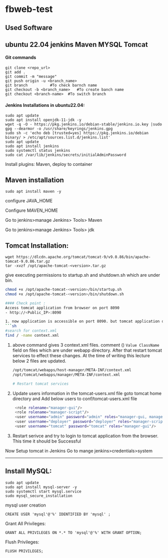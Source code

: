 # fbweb-test
Used Software
------------
ubuntu 22.04
jenkins
Maven
MYSQL
Tomcat
---------------

#### Git commands
```
git clone <repo_url>
git add .
git commit -m "message"
git push origin -u <branch_name>
git branch 			#To check barnch name
git checkout -b <branch_name> 	#To create banch name
git checkout <branch-name> 	#To switch branch
```

#### Jenkins Installations in ubuntu22.04:

```
sudo apt update
sudo apt install openjdk-11-jdk -y
wget -q -O - https://pkg.jenkins.io/debian-stable/jenkins.io.key |sudo gpg --dearmor -o /usr/share/keyrings/jenkins.gpg
sudo sh -c 'echo deb [trusted=yes] https://pkg.jenkins.io/debian binary/ > /etc/apt/sources.list.d/jenkins.list'
sudo apt update
sudo apt install jenkins
sudo systemctl status jenkins
sudo cat /var/lib/jenkins/secrets/initialAdminPassword
```
Install plugins: Maven, deploy to container

Maven installation
-----------------
```
sudo apt install maven -y
```
configure JAVA_HOME

Configure MAVEN_HOME

Go to jenkins>manage Jenkins> Tools> Maven

Go to jenkins>manage Jenkins> Tools> jdk

Tomcat Installation:
------------------
```
wget https://dlcdn.apache.org/tomcat/tomcat-9/v9.0.86/bin/apache-tomcat-9.0.86.tar.gz
tar -xvzf /opt/apache-tomcat-<version>.tar.gz
```
give executing permissions to startup.sh and shutdown.sh which are under bin. 
   ```sh
   chmod +x /opt/apache-tomcat-<version>/bin/startup.sh 
   chmod +x /opt/apache-tomcat-<version>/bin/shutdown.sh

#### Check point :
Access tomcat application from browser on port 8090  
 - http://<Public_IP>:8090

1. now application is accessible on port 8090. but tomcat application doesnt allow to login from browser. changing a default parameter in context.xml does address this issue
   ```sh
   #search for context.xml
   find / -name context.xml
   ```
1. above command gives 3 context.xml files. comment (<!-- & -->) `Value ClassName` field on files which are under webapp directory. 
After that restart tomcat services to effect these changes. 
At the time of writing this lecture below 2 files are updated. 
   ```sh 
   /opt/tomcat/webapps/host-manager/META-INF/context.xml
   /opt/tomcat/webapps/manager/META-INF/context.xml
   
   # Restart tomcat services
   ```
1. Update users information in the tomcat-users.xml file
goto tomcat home directory and Add below users to conf/tomcat-users.xml file
   ```sh
	<role rolename="manager-gui"/>
	<role rolename="manager-script"/>
	<user username="admin" password="admin" roles="manager-gui, manager-script"/>
	<user username="deployer" password="deployer" roles="manager-script"/>
	<user username="tomcat" password="tomcat" roles="manager-gui"/>
   ```
1. Restart serivce and try to login to tomcat application from the browser. This time it should be Successful

Now Setup tomcat in Jenkins
Go to mange jenkins>credentials>system

-------
Install MySQL:
--------------
```
sudo apt update
sudo apt install mysql-server -y
sudo systemctl start mysql.service
sudo mysql_secure_installation
```
mysql user creation
```
CREATE USER 'mysql'@'%' IDENTIFIED BY 'mysql' ;
```
Grant All Privileges:
```
GRANT ALL PRIVILEGES ON *.* TO 'mysql'@'%' WITH GRANT OPTION;
```
Flush Privileges:
```
FLUSH PRIVILEGES;
```

